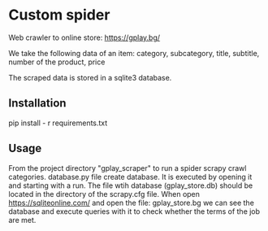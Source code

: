 #  Custom spider

Web crawler to online store: https://gplay.bg/

We take the following data of an item:
category, subcategory, title, subtitle, number of the product, price

The scraped data is stored in a sqlite3 database.

## Installation

pip install - r requirements.txt

## Usage 

From the project directory "gplay_scraper" to run a spider scrapy crawl categories.
database.py file create database. It is executed by opening it and starting with a run.
The file wtih database (gplay_store.db) should be located in the directory of the scrapy.cfg file. 
When open https://sqliteonline.com/ and open the file: gplay_store.bg
we can see the database and execute queries with it to check whether the terms of the job are met.



